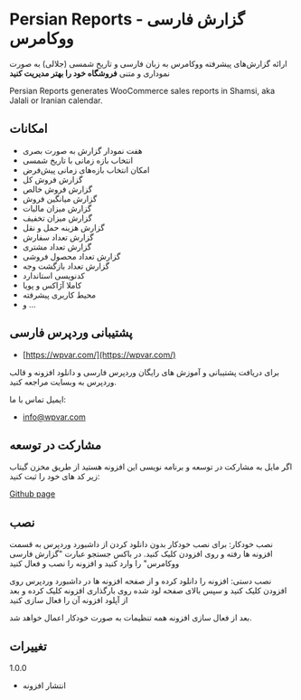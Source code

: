# Persian Reports - گزارش فارسی ووکامرس

ارائه گزارش‌های پیشرفته ووکامرس به زبان فارسی و تاریخ شمسی (جلالی) به صورت نموداری و متنی
**فروشگاه خود را بهتر مدیریت کنید**

Persian Reports generates WooCommerce sales reports in Shamsi, aka Jalali or Iranian calendar.

## امکانات

* هفت نمودار گزارش به صورت بصری
* انتخاب بازه زمانی با تاریخ شمسی
* امکان انتخاب بازه‌های زمانی پیش‌فرض
* گزارش فروش کل
* گزارش فروش خالص
* گزارش میانگین فروش
* گزارش میزان مالیات
* گزارش میزان تخفیف
* گزارش هزینه حمل و نقل
* گزارش تعداد سفارش
* گزارش تعداد مشتری
* گزارش تعداد محصول فروشی
* گزارش تعداد بازگشت وجه
* کدنویسی استاندارد
* کاملا آژاکس و پویا
* محیط کاربری پیشرفته
* و ...

## پشتیبانی وردپرس فارسی

* [https://wpvar.com/](https://wpvar.com/)

برای دریافت پشتیبانی و آموزش های رایگان وردپرس فارسی و دانلود افزونه و قالب وردپرس به وبسایت مراجعه کنید.

ایمیل تماس با ما:

* info@wpvar.com

## مشارکت در توسعه
اگر مایل به مشارکت در توسعه و برنامه نویسی این افزونه هستید از طریق مخزن گیتاب زیر کد های خود را ثبت کنید:

[Github page](https://github.com/wpvar/persian-reports)

## نصب

نصب خودکار:
برای نصب خودکار بدون دانلود کردن از داشبورد وردپرس به قسمت افزونه ها رفته و روی افزودن کلیک کنید. در باکس جستجو عبارت "گزارش فارسی ووکامرس" را وارد کنید و افزونه را نصب و فعال کنید

نصب دستی:
افزونه را دانلود کرده و از صفحه افزونه ها در داشبورد وردپرس روی افزودن کلیک کنید و سپس بالای صفحه لود شده روی بارگذاری افزونه کلیک کرده و بعد از آپلود افزونه آن را فعال سازی کنید

بعد از فعال سازی افزونه همه تنظیمات به صورت خودکار اعمال خواهد شد.

## تغییرات
1.0.0
* انتشار افزونه